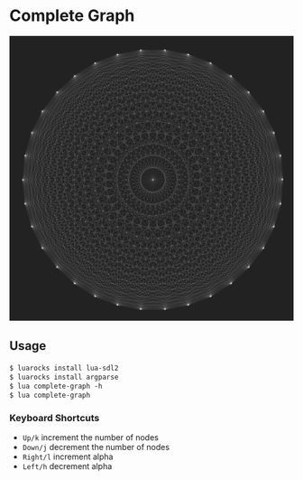# Complete Graph

![preview](preview.png)

## Usage

```
$ luarocks install lua-sdl2
$ luarocks install argparse
$ lua complete-graph -h
$ lua complete-graph
```

### Keyboard Shortcuts

- `Up/k` increment the number of nodes
- `Down/j` decrement the number of nodes
- `Right/l` increment alpha
- `Left/h` decrement alpha

